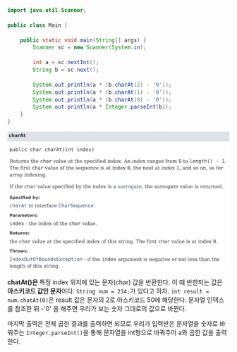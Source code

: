 ```java
import java.util.Scanner;

public class Main {

    public static void main(String[] args) {
        Scanner sc = new Scanner(System.in);

        int a = sc.nextInt();
        String b = sc.next();

        System.out.println(a * (b.charAt(2) - '0'));
        System.out.println(a * (b.charAt(1) - '0'));
        System.out.println(a * (b.charAt(0) - '0'));
        System.out.println(a * Integer.parseInt(b));
    }
}
```

![img](https://github.com/dilmah0203/TIL/blob/main/Image/chatAt().png)

**chatAt()은** 특정 index 위치에 있는 문자(char) 값을 반환한다. 이 떄 반한되는 값은 **아스키코드 값인 문자**이다.
`String num = 234;`가 있다고 하자. `int result = num.chatAt(0)`은 result 값은 문자의 2로 아스키코드 50에 해당한다. 
문자열 인덱스를 참조한 뒤 -'0' 을 해주면 우리가 보는 숫자 그대로의 값으로 바뀐다.

마지막 출력은 전체 곱한 결과를 출력하면 되므로 우리가 입력받은 문자열을 숫자로 바꿔주는 `Integer.parseInt()`을 통해 문자열을 int형으로 바꿔주어 a와 곱한 값을 출력한다.
